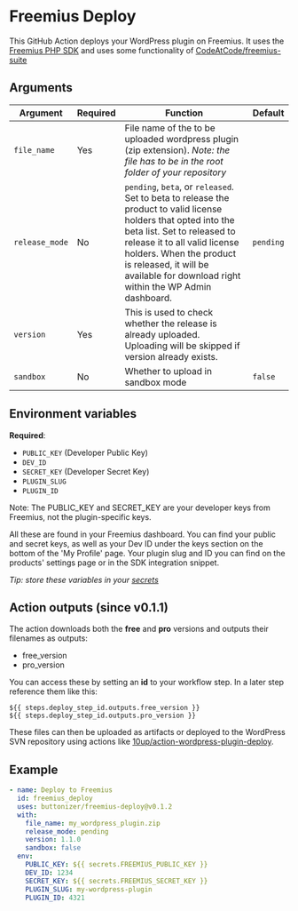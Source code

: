 # Freemius Deploy

This GitHub Action deploys your WordPress plugin on Freemius. It uses the [Freemius PHP SDK](https://github.com/Freemius/freemius-php-sdk.git) and uses some functionality of [CodeAtCode/freemius-suite](https://github.com/CodeAtCode/freemius-suite)

## Arguments

| Argument       | Required | Function                                                                                                                                                                                                                                                                                      | Default |
| -------------- | -------- |-----------------------------------------------------------------------------------------------------------------------------------------------------------------------------------------------------------------------------------------------------------------------------------------------| ------- |
| `file_name`    | Yes      | File name of the to be uploaded wordpress plugin (zip extension).  _Note: the file has to be in the root folder of your repository_                                                                                                                                                           |         |
| `release_mode` | No       | `pending`, `beta`, or `released`. Set to beta to release the product to valid license holders that opted into the beta list. Set to released to release it to all valid license holders. When the product is released, it will be available for download right within the WP Admin dashboard. | `pending` |
| `version` | Yes | This is used to check whether the release is already uploaded. Uploading will be skipped if version already exists.                                                                                                                                                                           | |
| `sandbox` | No | Whether to upload in sandbox mode                                                                                                                                                                                                                                                             | `false` |

## Environment variables

**Required**:

- `PUBLIC_KEY` (Developer Public Key)
- `DEV_ID`
- `SECRET_KEY` (Developer Secret Key)
- `PLUGIN_SLUG`
- `PLUGIN_ID`

Note: The PUBLIC_KEY and SECRET_KEY are your developer keys from Freemius, not the plugin-specific keys.

All these are found in your Freemius dashboard. You can find your public and secret keys, as well as your Dev ID under 
the keys section on the bottom of the 'My Profile' page. Your plugin slug and ID you can find on the products' settings 
page or in the SDK integration snippet.

_Tip: store these variables in your [secrets](https://help.github.com/en/actions/configuring-and-managing-workflows/creating-and-storing-encrypted-secrets)_

## Action outputs (since v0.1.1)

The action downloads both the **free** and **pro** versions and outputs their filenames as outputs:

- free_version
- pro_version

You can access these by setting an **id** to your workflow step. In a later step reference them like this: 

```
${{ steps.deploy_step_id.outputs.free_version }}
${{ steps.deploy_step_id.outputs.pro_version }}
```

These files can then be uploaded as artifacts or deployed to the WordPress SVN repository using actions like
[10up/action-wordpress-plugin-deploy](https://github.com/10up/action-wordpress-plugin-deploy).

## Example

```yml
- name: Deploy to Freemius
  id: freemius_deploy
  uses: buttonizer/freemius-deploy@v0.1.2
  with:
    file_name: my_wordpress_plugin.zip
    release_mode: pending
    version: 1.1.0
    sandbox: false
  env:
    PUBLIC_KEY: ${{ secrets.FREEMIUS_PUBLIC_KEY }}
    DEV_ID: 1234
    SECRET_KEY: ${{ secrets.FREEMIUS_SECRET_KEY }}
    PLUGIN_SLUG: my-wordpress-plugin
    PLUGIN_ID: 4321
```
